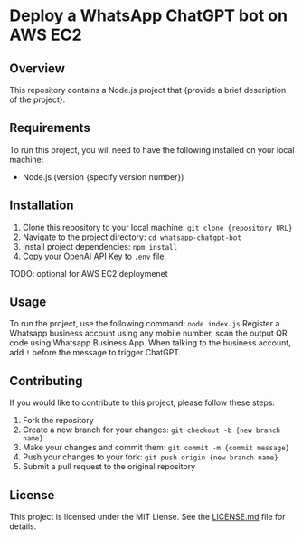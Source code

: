 # Deploy a WhatsApp ChatGPT bot on AWS EC2

## Overview

This repository contains a Node.js project that {provide a brief description of the project}.

## Requirements

To run this project, you will need to have the following installed on your local machine:

- Node.js (version {specify version number})

## Installation

1. Clone this repository to your local machine: `git clone {repository URL}`
2. Navigate to the project directory: `cd whatsapp-chatgpt-bot`
3. Install project dependencies: `npm install`
4. Copy your OpenAI API Key to `.env` file.


TODO: optional for AWS EC2 deploymenet

## Usage

To run the project, use the following command: `node index.js`
Register a Whatsapp business account using any mobile number, scan the output QR code using Whatsapp Business App.
When talking to the business account, add `!` before the message to trigger ChatGPT.

## Contributing

If you would like to contribute to this project, please follow these steps:

1. Fork the repository
2. Create a new branch for your changes: `git checkout -b {new branch name}`
3. Make your changes and commit them: `git commit -m {commit message}`
4. Push your changes to your fork: `git push origin {new branch name}`
5. Submit a pull request to the original repository

## License

This project is licensed under the MIT Liense. See the [LICENSE.md](notion://www.notion.so/LICENSE.md) file for details.
